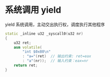 # 系统调用 yield

yield 系统调用，主动交出执行权，调度执行其他程序

```c++
static _inline u32 _syscall0(u32 nr)
{
    u32 ret;
    asm volatile(
        "int $0x80\n"
        : "a="(ret)  // 输出约束: ret=eax
        : "a"(nr));  // 输入约束：eax=nr
    return ret;
}

```